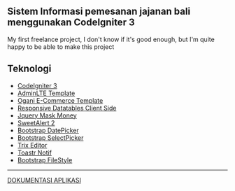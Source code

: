 Sistem Informasi pemesanan jajanan bali menggunakan CodeIgniter 3
---------
My first freelance project, I don't know if it's good enough, but I'm quite happy to be able to make this project

## Teknologi

- [CodeIgniter 3](https://codeigniter.com/)
- [AdminLTE Template](https://adminlte.io/)
- [Ogani E-Commerce Template](https://themewagon.com/themes/free-bootstrap-4-html5-responsive-ecommerce-website-template-ogani/)
- [Responsive Datatables Client Side](https://datatables.net/)
- [Jquery Mask Money](https://plugins.jquery.com/maskMoney/)
- [SweetAlert 2](https://sweetalert2.github.io/)
- [Bootstrap DatePicker](https://bootstrap-datepicker.readthedocs.io/en/latest/)
- [Bootstrap SelectPicker](https://developer.snapappointments.com/bootstrap-select/Picker)
- [Trix Editor](https://github.com/basecamp/trix)
- [Toastr Notif](https://github.com/CodeSeven/toastr)
- [Bootstrap FileStyle](https://markusslima.github.io/bootstrap-filestyle/)

---------
[DOKUMENTASI APLIKASI](https://drive.google.com/drive/folders/18qK3itec2rc2jecLRAbeex2eyli076K7?usp=sharing)

